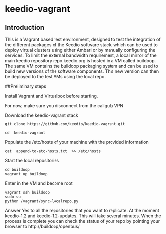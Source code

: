 # keedio-vagrant

## Introduction
This is a Vagrant based test environment, designed to test the integration of the different packages of the Keedio software stack. 
 which can be used to deploy virtual clusters using either Ambari or by manually configuring the services. To limit the external bandwidth requirement, a local mirror of the main keedio repository repo.keedio.org is hosted in a VM called buildoop. The same VM contains the buildoop packaging system and can be used to build new versions of the software components. This new version can then be deployed to the test VMs using the local repo.   



##Preliminary steps

Install Vagrant and Virtualbox before starting. 

For now, make sure you disconnect from the caligula VPN 


Download the keedio-vagrant stack

```
git clone https://github.com/keedio/keedio-vagrant.git

cd  keedio-vagrant
```

Populate the /etc/hosts of your machine with the provided information
```
cat  append-to-etc-hosts.txt  >> /etc/hosts
```
Start the local repositories 
```
cd buildoop 
vagrant up buildoop
```
Enter in the VM and become root 
```
vagrant ssh buildoop
sudo su
python /vagrant/sync-localrepo.py
```
Answer Yes to all the repositories that you want to replicate. At the moment keedio-1.2 and keedio-1.2-updates. 
This will take several minutes. 
When the process is complete you can check the status of your repo by pointing your browser to http://buildoop/openbus/
 


